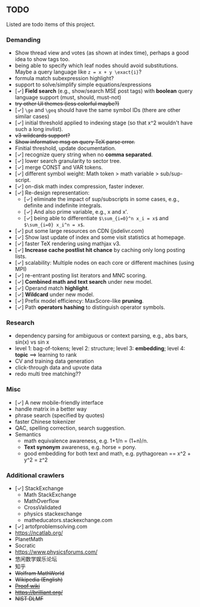 ## TODO
Listed are todo items of this project.

### Demanding
* Show thread view and votes (as shown at index time), perhaps a good idea to show tags too.
* being able to specify which leaf nodes should avoid substitutions. Maybe a query language like `z = x + y \exact{i}`? 
* formula match subexpression highlight?
* support to solve/simplify simple equations/expressions
* [✓] **Field search** (e.g., show/search MSE post tags) with **boolean** query language support (must, should, must-not)
* <del>try other UI themes (less colorful maybe?)</del>
* [✓] `\ge` and `\geq` should have the same symbol IDs (there are other similar cases)
* [✓] initial threshold applied to indexing stage (so that x^2 wouldn't have such a long invlist).
* <del>v3 wildcards support?</del>
* <del>Show informative msg on query TeX parse error.</del>
* Finitial threshold, update documentation.
* [✓] recognize query string when no **comma separated**.
* [✓] lower search granularity to sector tree.
* [✓] merge CONST and VAR tokens.
* [✓] different symbol weight: Math token > math variable > sub/sup-script.
* [✓] on-disk math index compression, faster indexer.
* [✓] Re-design representation:
  * [✓] eliminate the impact of sup/subscripts in some cases, e.g., definite and indefinite integrals. 
  * [✓] And also prime variable, e.g., x and x'.
  * [✓] being able to differentiate `$\sum_{i=0}^n x_i = x$` and `$\sum_{i=0} x_i^n = x$`. 
* [✓] put some large resources on CDN (jsdelivr.com)
* [✓] Show last update of index and some visit statistics at homepage.
* [✓] faster TeX rendering using mathjax v3.
* [✓] **Increase cache postlist hit chance** by caching only long posting lists.
* [✓] scalability: Multiple nodes on each core or different machines (using MPI)
* [✓] re-entrant posting list iterators and MNC scoring.
* [✓] **Combined math and text search** under new model.
* [✓] Operand match **highlight**.
* [✓] **Wildcard** under new model.
* [✓] Prefix model efficiency: MaxScore-like **pruning**.
* [✓] Path **operators hashing** to distinguish operator symbols.

### Research
* dependency parsing for ambiguous or context parsing, e.g., abs bars, sin(x) vs sin x
* level 1: bag-of-tokens; level 2: structure; level 3: **embedding**; level 4: **topic** ==> learning to rank
* CV and training data generation
* click-through data and upvote data
* redo multi tree matching??

### Misc
* [✓] A new mobile-friendly interface
* handle matrix in a better way
* phrase search (specified by quotes)
* faster Chinese tokenizer
* QAC, spelling correction, search suggestion.
* Semantics
  * math equivalence awareness, e.g. 1+1/n = (1+n)/n.
  * **Text synonym** awareness, e.g. horse = pony.
  * good embedding for both text and math, e.g. pythagorean == x^2 + y^2 = z^2

### Additional crawlers
* [✓] StackExchange
  * Math StackExchange
  * MathOverflow
  * CrossValidated
  * physics stackexchange
  * matheducators.stackexchange.com
* [✓] artofproblemsolving.com
* https://ncatlab.org/
* PlanetMath
* Socratic
* https://www.physicsforums.com/
* 悠闲数学娱乐论坛
* 知乎
* <del> Wolfram MathWorld </del> 
* <del> Wikipedia (English) </del> 
* <del>[Proof wiki](https://proofwiki.org/wiki/Main_Page)</del>
* <del> https://brilliant.org/ </del>
* <del> NIST DLMF </del> 
